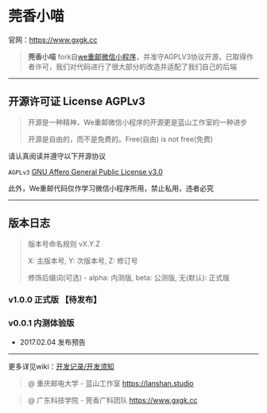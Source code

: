 莞香小喵
===
官网：https://www.gxgk.cc

> **莞香小喵** 
fork自[we重邮微信小程序](https://github.com/mcc108/wecqupt)，并准守AGPLV3协议开源，已取得作者许可，我们对代码进行了很大部分的改造并适配了我们自己的后端

---


## 开源许可证 License AGPLv3
 
> 开源是一种精神，We重邮微信小程序的开源更是蓝山工作室的一种进步
> 
> 开源是自由的，而不是免费的。Free(自由) is not free(免费)

请认真阅读并遵守以下开源协议

`AGPLv3` [GNU Affero General Public License v3.0](https://github.com/lanshan-studio/wecqupt/blob/master/LICENSE)

此外，We重邮代码仅作学习微信小程序所用，禁止私用，违者必究

---

## 版本日志

> 版本号命名规则 vX.Y.Z
> 
> X: 主版本号, Y: 次版本号, Z: 修订号
> 
> 修饰后缀词(可选) - alpha: 内测版, beta: 公测版, 无(默认): 正式版

### v1.0.0 正式版 【待发布】


### v0.0.1 内测体验版
* 2017.02.04 发布预告

---

更多详见wiki：[开发记录/开发须知](https://github.com/lanshan-studio/wecqupt/wiki)

> @ 重庆邮电大学 - 蓝山工作室 https://lanshan.studio

> @ 广东科技学院 - 莞香广科团队 https://www.gxgk.cc